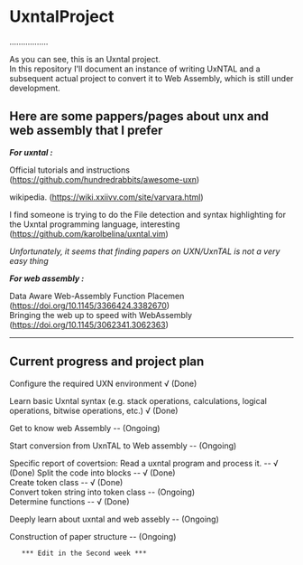 # UxntalProject

.................

As you can see, this is an Uxntal project.  
In this repository I'll document an instance of writing UxNTAL and a subsequent actual project to convert it to Web Assembly, which is still under development.

## Here are some pappers/pages about unx and web assembly that I prefer

***For uxntal :*** 

Official tutorials and instructions   (https://github.com/hundredrabbits/awesome-uxn) 

wikipedia.  (https://wiki.xxiivv.com/site/varvara.html) 

I find someone is trying to do the File detection and syntax highlighting for the Uxntal programming language, interesting  (https://github.com/karolbelina/uxntal.vim) 


*Unfortunately, it seems that finding papers on UXN/UxnTAL is not a very easy thing* 

***For web assembly :*** 

Data Aware Web-Assembly Function Placemen   (https://doi.org/10.1145/3366424.3382670)  
Bringing the web up to speed with WebAssembly (https://doi.org/10.1145/3062341.3062363)  

--------------------------------------
## Current progress and project plan  

Configure the required UXN environment   √ (Done) 

Learn basic Uxntal syntax (e.g. stack operations, calculations, logical operations, bitwise operations, etc.)   √ (Done) 

Get to know web Assembly  -- (Ongoing) 

Start conversion from UxnTAL to Web assembly    -- (Ongoing) 

Specific report of covertsion: 
       Read a uxntal program and process it. --  √ (Done) 
       Split the code into blocks --  √ (Done)  
       Create token class -- √ (Done)  
       Convert token string into token class  -- (Ongoing)  
       Determine functions -- √ (Done)  
       
Deeply learn about uxntal and web assebly   -- (Ongoing) 

Construction of paper structure     -- (Ongoing) 
       
       *** Edit in the Second week ***
